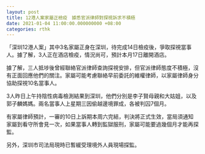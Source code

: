 ```yaml
---
layout: post
title: 12港人案家屬正檢疫　據悉官派律師對探視訴求不積極
date: 2021-01-04 11:00:00.000000000 +08:00
categories: rthk
---
```


「深圳12港人案」其中3名家屬正身在深圳，待完成14日檢疫後，爭取探視當事人。據了解，3人正在酒店檢疫，情況尚可，預計本月17日離開酒店。

據了解，三人抵埗後曾經聯絡官派律師查詢探視安排，但官派律師態度不積極，沒有正面回應他們的關注。家屬可能考慮聯絡早前委託的維權律師，以家屬律師身分協助探視10名當事人。

3人昨日上午持陰性病毒檢測結果到深圳，他們分別是李子賢母親和大姑姐，以及郭子麟媽媽。兩名當事人上星期三因偷越邊境罪成，各被判囚7個月。

有家屬律師預計，一審的10日上訴期本周六完結，判決將正式生效，當局須通知家屬到看守所會見一次，如果當事人轉到監獄服刑，家屬可能要過幾個月才能再探監。

另外，深圳市司法局現時已暫緩受理境外人員現場探監。
